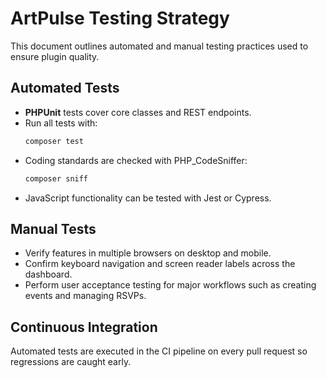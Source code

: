 # ArtPulse Testing Strategy

This document outlines automated and manual testing practices used to ensure plugin quality.

## Automated Tests

- **PHPUnit** tests cover core classes and REST endpoints.
- Run all tests with:
  ```bash
  composer test
  ```
- Coding standards are checked with PHP_CodeSniffer:
  ```bash
  composer sniff
  ```
- JavaScript functionality can be tested with Jest or Cypress.

## Manual Tests

- Verify features in multiple browsers on desktop and mobile.
- Confirm keyboard navigation and screen reader labels across the dashboard.
- Perform user acceptance testing for major workflows such as creating events and managing RSVPs.

## Continuous Integration

Automated tests are executed in the CI pipeline on every pull request so regressions are caught early.


